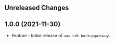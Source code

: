 Unreleased Changes
------------------

1.0.0 (2021-11-30)
------------------

* Feature - Initial release of `aws-sdk-backupgateway`.

